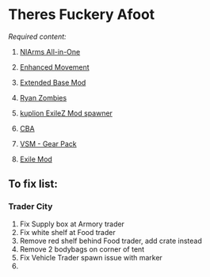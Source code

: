 # Theres Fuckery Afoot

*Required content:*

1. [NIArms All-in-One](https://github.com/toadie2k/NIArms "NIArms All-in-One github")

2. [Enhanced Movement](http://www.armaholic.com/page.php?id=27224 "Enhanced Movement Armaholic")

3. [Extended Base Mod](http://www.armaholic.com/page.php?id=30624 "Extended Base Mod Armaholic")

4. [Ryan Zombies](http://www.armaholic.com/page.php?id=28958 "Ryan Zombies Armaholic")

5. [kuplion ExileZ Mod spawner](https://github.com/kuplion/ExileZ-Mod "kuplion ExileZ Mod github")

6. [CBA](https://github.com/CBATeam/CBA_A3 "CBA github")

7. [VSM - Gear Pack](http://www.armaholic.com/page.php?id=29775 "VSA Armaholic")

8. [Exile Mod](http://www.exilemod.com/ "Exile Mod homepage")

## To fix list:

### Trader City

1. Fix Supply box at Armory trader
2. Fix white shelf at Food trader
3. Remove red shelf behind Food trader, add crate instead
4. Remove 2 bodybags on corner of tent
5. Fix Vehicle Trader spawn issue with marker
6. 
